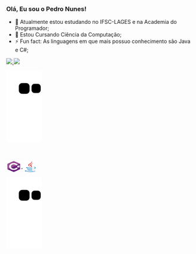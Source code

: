 ### Olá, Eu sou o Pedro Nunes!

- 🔭 Atualmente estou estudando no IFSC-LAGES e na Academia do Programador;
- 🌱 Estou Cursando Ciência da Computação;
- ⚡ Fun fact: As linguagens em que mais possuo conhecimento são Java e C#;

 <a href="https://github.com/PedrouNunes">
  <img width="50%" src="https://github-readme-stats.vercel.app/api?username=PedrouNunes&show_icons=true&theme=dracula&include_all_commits=true&count_public=true"/>
  <img width="45%" src="https://github-readme-stats.vercel.app/api/top-langs/?username=PedrouNunes&layout=compact&langs_count=7&theme=dracula"/>
 
 ![Snake animation](https://github.com/PedrouNunes/PedrouNunes/blob/output/github-contribution-grid-snake.svg)
</div>

##

<div style="display: inline_block"><br>
  <img align="center" alt="Pedro-Csharp" height="30" width="40" src="https://raw.githubusercontent.com/devicons/devicon/master/icons/csharp/csharp-original.svg">
  <img align="center" alt="Pedro-Csharp" height="30" width="40" src="https://raw.githubusercontent.com/devicons/devicon/master/icons/java/java-original.svg">
 
 ![Snake animation](https://github.com/PedrouNunes/PedrouNunes/blob/output/github-contribution-grid-snake.svg)
</div>
 
